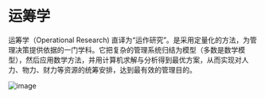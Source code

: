 # 运筹学

运筹学（Operational Research) 直译为“运作研究”。是采用定量化的方法，为管理决策提供依据的一门学科。它把复杂的管理系统归结为模型（多数是数学模型），然后应用数学方法，并用计算机求解与分析得到最优方案，从而实现对人力、物力、财力等资源的统筹安排，达到最有效的管理目的。

![image](https://user-images.githubusercontent.com/54904760/221352261-59588459-6adc-4479-aeb3-12cd3fd28d75.png)
